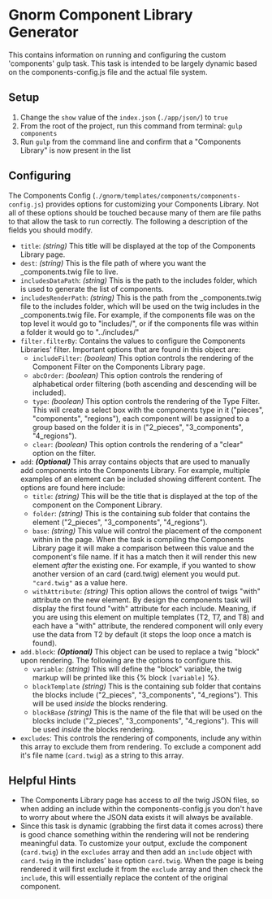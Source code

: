 # Gnorm Component Library Generator

This contains information on running and configuring the custom 'components' gulp task. This task is intended to be largely dynamic based on the components-config.js file and the actual file system.

## Setup
1. Change the `show` value of the `index.json` (`./app/json/`) to `true`
2. From the root of the project, run this command from terminal: `gulp components`
3. Run `gulp` from the command line and confirm that a "Components Library" is now present in the list

## Configuring

The Components Config (`./gnorm/templates/components/components-config.js`) provides options for customizing your Components Library. Not all of these options should be touched because many of them are file paths to that allow the task to run correctly. The following a description of the fields you should modify.

  * `title`: *(string)* This title will be displayed at the top of the Components Library page.
  * `dest`: *(string)* This is the file path of where you want the \_components.twig file to live.
  * `includesDataPath`: *(string)* This is the path to the includes folder, which is used to generate the list of components.
  * `includesRenderPath`: *(string)* This is the path from the \_components.twig file to the includes folder, which will be used on the twig includes in the \_components.twig file. For example, if the components file was on the top level it would go to "includes/", or if the components file was within a folder it would go to "../includes/"
  * `filter.filterBy`: Contains the values to configure the Components Libraries' filter. Important options that are found in this object are:
    * `includeFilter`: *(boolean)* This option controls the rendering of the Component Filter on the Components Library page.
    * `abcOrder`: *(boolean)* This option controls the rendering of alphabetical order filtering (both ascending and descending will be included).
    * `type`: *(boolean)* This option controls the rendering of the Type Filter. This will create a select box with the components type in it ("pieces", "components", "regions"), each component will be assigned to a group based on the folder it is in ("2_pieces", "3_components", "4_regions").
    * `clear`: *(boolean)* This option controls the rendering of a "clear" option on the filter.
  * `add`: **_(Optional)_** This array contains objects that are used to manually add components into the Components Library. For example, multiple examples of an element can be included showing different content. The options are found here include:
    * `title`: *(string)* This will be the title that is displayed at the top of the component on the Component Library.
    * `folder`: *(string)* This is the containing sub folder that contains the element ("2_pieces", "3_components", "4_regions").
    * `base`: *(string)* This value will control the placement of the component within in the page. When the task is compiling the Components Library page it will make a comparison between this value and the component's file name. If it has a match then it will render this new element _after_ the existing one. For example, if you wanted to show another version of an card (card.twig) element you would put. `"card.twig"` as a value here.
    * `withAttribute`: *(string)* This option allows the control of twigs "with" attribute on the new element. By design the components task will display the first found "with" attribute for each include. Meaning, if you are using this element on multiple templates (T2, T7, and T8) and each have a "with" attribute, the rendered component will only every use the data from T2 by default (it stops the loop once a match is found).
  * `add.block`: **_(Optional)_** This object can be used to replace a twig "block" upon rendering. The following are the options to configure this.
    * `variable`: *(string)* This will define the "block" variable, the twig markup will be printed like this {% block `[variable]` %}.
    * `blockTemplate` *(string)* This is the containing sub folder that contains the blocks include ("2_pieces", "3_components", "4_regions"). This will be used _inside_ the blocks rendering.
    * `blockBase` *(string)* This is the name of the file that will be used on the blocks include ("2_pieces", "3_components", "4_regions"). This will be used _inside_ the blocks rendering.
  * `excludes`: This controls the rendering of components, include any within this array to exclude them from rendering. To exclude a component add it's file name (`card.twig`) as a string to this array.

## Helpful Hints

* The Components Library page has access to _all_ the twig JSON files, so when adding an include within the components-config.js you don't have to worry about where the JSON data exists it will always be available.
* Since this task is dynamic (grabbing the first data it comes across) there is good chance something within the rendering will not be rendering meaningful data. To customize your output, exclude the component (`card.twig`) in the `excludes` array and then add an `include` object with `card.twig` in the includes’ `base` option `card.twig`. When the page is being rendered it will first exclude it from the `exclude` array and then check the `include`, this will essentially replace the content of the original component.
